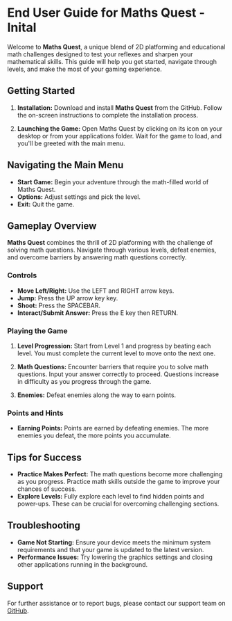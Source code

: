 End User Guide for **Maths Quest** - Inital
===================================

Welcome to **Maths Quest**, a unique blend of 2D platforming and educational math challenges designed to test your reflexes and sharpen your mathematical skills. This guide will help you get started, navigate through levels, and make the most of your gaming experience.

Getting Started
---------------

1.  **Installation:** Download and install **Maths Quest** from the GitHub. Follow the on-screen instructions to complete the installation process.

2.  **Launching the Game:** Open Maths Quest by clicking on its icon on your desktop or from your applications folder. Wait for the game to load, and you'll be greeted with the main menu.

Navigating the Main Menu
------------------------

-   **Start Game:** Begin your adventure through the math-filled world of Maths Quest.
-   **Options:** Adjust settings and pick the level.
-   **Exit:** Quit the game.

Gameplay Overview
-----------------

**Maths Quest** combines the thrill of 2D platforming with the challenge of solving math questions. Navigate through various levels, defeat enemies, and overcome barriers by answering math questions correctly.

### Controls

-   **Move Left/Right:** Use the LEFT and RIGHT arrow keys.
-   **Jump:** Press the UP arrow key key.
-   **Shoot:** Press the SPACEBAR.
-   **Interact/Submit Answer:** Press the E key then RETURN.

### Playing the Game

1.  **Level Progression:** Start from Level 1 and progress by beating each level. You must complete the current level to move onto the next one.

2.  **Math Questions:** Encounter barriers that require you to solve math questions. Input your answer correctly to proceed. Questions increase in difficulty as you progress through the game.

3.  **Enemies:** Defeat enemies along the way to earn points. 

### Points and Hints

-   **Earning Points:** Points are earned by defeating enemies. The more enemies you defeat, the more points you accumulate.


Tips for Success
----------------

-   **Practice Makes Perfect:** The math questions become more challenging as you progress. Practice math skills outside the game to improve your chances of success.
-   **Explore Levels:** Fully explore each level to find hidden points and power-ups. These can be crucial for overcoming challenging sections.

Troubleshooting
---------------

-   **Game Not Starting:** Ensure your device meets the minimum system requirements and that your game is updated to the latest version.
-   **Performance Issues:** Try lowering the graphics settings and closing other applications running in the background.

Support
-------

For further assistance or to report bugs, please contact our support team on [GitHub](https://github.com/Roho7/comp4024/tree/main).
